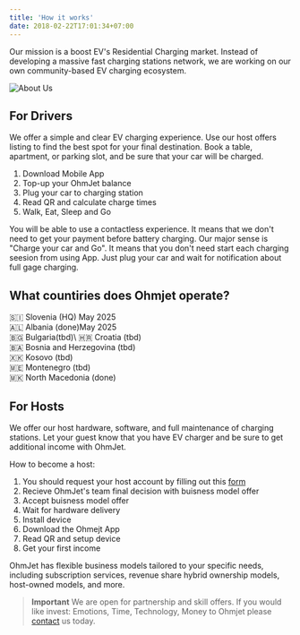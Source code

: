 ```yaml
---
title: 'How it works'
date: 2018-02-22T17:01:34+07:00
---
```


Our mission is a boost EV's Residential Charging market. Instead of developing a massive fast charging stations network, we are working on our own community-based EV charging ecosystem. 

![About Us](/images/woman-charging-electro-car-by-her-house.jpg)

## For Drivers  

We offer a simple and clear EV charging experience.  Use our host offers listing to find the best spot for your final destination. Book a table, apartment, or parking slot, and be sure that your car will be charged.

 <!-- [fuit flexit et](#vexant-achivi) hic die solido, gloria? -->

1. Download Mobile App
2. Top-up your OhmJet balance
3. Plug your car to charging station
4. Read QR and calculate charge times
5. Walk, Eat, Sleep and Go 

You will be able to use a contactless experience. It means that we don't need to get your payment before battery charging. Our major sense is "Charge your car and Go". It means that you don't need start each charging seesion from using App. Just plug your car and wait for notification about full gage charging. 

## What countiries does Ohmjet operate?
🇸🇮 Slovenia (HQ) May 2025 \
🇦🇱 Albania (done)May 2025 \
🇧🇬 Bulgaria(tbd)\ 
🇭🇷 Croatia (tbd)\
🇧🇦 Bosnia and Herzegovina (tbd)\
🇽🇰 Kosovo (tbd)\
🇲🇪 Montenegro (tbd)\
🇲🇰 North Macedonia (done)


## For Hosts 

We offer our host hardware, software, and full maintenance of charging stations. Let your guest know that you have EV charger and be sure to get additional income with OhmJet. 

How to become a host:

1. You should request your host account by filling out this [form](https://#)
2. Recieve OhmJet's team final decision with buisness model offer
3. Accept buisness model offer
4. Wait for hardware delivery 
5. Install device 
6. Download the Ohmejt App 
7. Read QR and setup device 
8. Get your first income 



OhmJet has flexible business models tailored to your specific needs, including subscription services, revenue share hybrid ownership models, host-owned models, and more.



> **Important** We are open for partnership and skill offers. If you would like invest: Emotions, Time, Technology, Money to Ohmjet please [contact](/contact/) us today. 


